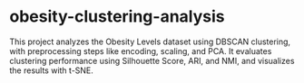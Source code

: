 # obesity-clustering-analysis
This project analyzes the Obesity Levels dataset using DBSCAN clustering, with preprocessing steps like encoding, scaling, and PCA. It evaluates clustering performance using Silhouette Score, ARI, and NMI, and visualizes the results with t-SNE.
